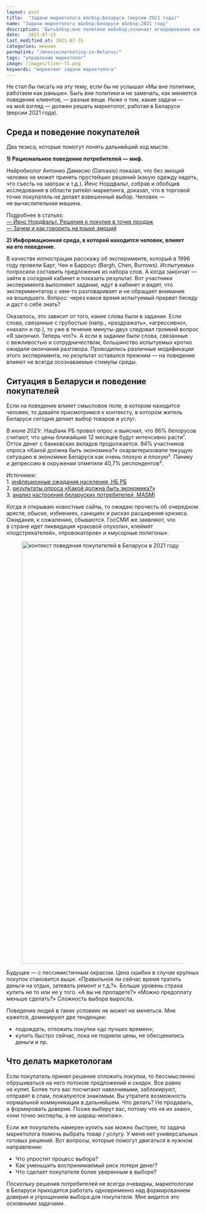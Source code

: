 ```yaml
---
layout: post
title:  "Задачи маркетолога в&nbsp;Беларуси (версии 2021 года)"
name: "Задачи маркетолога в&nbsp;Беларуси в&nbsp;2021 году"
description: 'Быть&nbsp;вне политики не&nbsp;означает игнорирование изменений в&nbsp;поведении клиентов. Текст для маркетологов, которые остаются в&nbsp;Беларуси.'
date:   2021-07-15
last_modified_at: 2021-07-15
categories: мнение
permalink: "/mnenie/marketing-in-Belarus/"
tags: "управление маркетолог"
image: /images/tizer-71.png
keywords: "маркетинг задачи маркетолога"
---
```


<p>Не&nbsp;стал&nbsp;бы писать на&nbsp;эту тему, если&nbsp;бы не&nbsp;услышал «Мы&nbsp;вне политики, работаем как раньше». Быть вне политики и&nbsp;не&nbsp;замечать, как меняется поведение клиентов,&nbsp;— разные вещи. Ниже о&nbsp;том, какие задачи&nbsp;— на&nbsp;мой взгляд&nbsp;— должен решать маркетолог, работая в&nbsp;Беларуси (версии 2021&nbsp;года). </p>

<h2>Среда и&nbsp;поведение покупателей</h2>
<p>Два тезиса, которые помогут понять дальнейший ход мысли.  </p>
<p><strong>1) Рациональное поведение потребителей&nbsp;— миф. </strong></p>
<div class="with-side">
<p>Нейробиолог Антонио Дамасио (Damasio) показал, что без эмоций человек не&nbsp;может принять простейших решений (какую одежду надеть, что съесть на&nbsp;завтрак и&nbsp;т.д.). Йенс Нордфальт, собрав и&nbsp;обобщив исследования в&nbsp;области ритейл-маркетинга, доказал, что в&nbsp;торговой точке покупатель не&nbsp;делает взвешенный выбор. Человек&nbsp;— не&nbsp;вычислительная машина. </p>
<div class="side">
<p>Подробнее в&nbsp;статьях:<br/>
<a href="/mnenie/in-store-marketing/">—&nbsp;Йенс Нордфальт. Решения о&nbsp;покупке в&nbsp;точке продаж</a> <br/>
<a href="/mnenie/emotions-in-marketing/">—&nbsp;Зачем и&nbsp;как говорить на&nbsp;языке эмоций</a></p>
</div>
</div>


<p><strong>2) Информационная среда, в&nbsp;которой находится человек, влияет на&nbsp;его поведение. </strong> </p>
<p>В&nbsp;качестве иллюстрации расскажу об&nbsp;эксперименте, который в&nbsp;1996 году провели Барг, Чен и&nbsp;Барроус (Bargh, Chen, Burrows). Испытуемых попросили составить предложения из&nbsp;набора слов. А&nbsp;когда закончат&nbsp;— зайти в&nbsp;соседний кабинет и&nbsp;показать результат. Вот участники эксперимента выполняют задание, идут в&nbsp;кабинет и&nbsp;видят, что экспериментатор с&nbsp;кем-то разговаривает и&nbsp;не&nbsp;обращает внимание на&nbsp;вошедшего. Вопрос: через какое время испытуемый прервет беседу и&nbsp;даст о&nbsp;себе знать? </p>

<p>Оказалось, это зависит от&nbsp;того, какие слова были в&nbsp;задании. Если слова, связанные с&nbsp;грубостью (напр., «раздражать», «агрессивно», «нахал» и&nbsp;пр.), то&nbsp;уже в&nbsp;течение минуты-двух следовал громкий вопрос «Я&nbsp;закончил. Теперь что?». А&nbsp;если в&nbsp;задании были слова, связанные с&nbsp;вежливостью и&nbsp;сотрудничеством, большинство испытуемых кротко ожидали окончания разговора. Проводились различные модификации этого эксперимента, но&nbsp;результат оставался прежним&nbsp;— на&nbsp;поведение влияют не&nbsp;всегда осознаваемые стимулы среды. </p>


<h2>Ситуация в&nbsp;Беларуси и&nbsp;поведение покупателей</h2>
<p>Если на&nbsp;поведение влияет смысловое поле, в&nbsp;котором находится человек, то&nbsp;давайте присмотримся к&nbsp;контексту, в&nbsp;котором житель Беларуси сегодня делает выбор товаров и&nbsp;услуг. </p>

<div class="with-side">
<p>В&nbsp;июне 2021г. Нацбанк РБ&nbsp;провел опрос и&nbsp;выяснил, что&nbsp;86% белорусов считают, что цены ближайшие 12&nbsp;месяцев будут интенсивно расти¹. Отток денег с&nbsp;банковских вкладов продолжается.&nbsp;94% участников опроса «Какой должна быть экономика?» охарактеризовали текущую ситуацию в&nbsp;экономике Беларуси как очень плохую и&nbsp;плохую². Панику и&nbsp;депрессию в&nbsp;окружении отметили 40,7% респондентов³. </p>
<div class="side">
<p>Источники: <br/>
1. <a href="https://www.nbrb.by/publications/inflationexp/inflation_exp_06-2021.pdf" target="_blank" rel="noopener">инфляционные ожидания населения, НБ РБ </a><br/>
2. <a href="http://kef.by/publications/research/riski-dlya-ekonomiki-belarusi/kakoy-dolzhna-byt-eklonomika/" target="_blank" rel="noopener">результаты опроса «Какой должна быть экономика?»</a><br/>
3. <a href="https://marketing.by/analitika/kak-sotsialnye-i-ekonomicheskie-sobytiya-povliyali-na-marketing-belaruskikh-brendov-i-nastroeniya-po/" target="_blank" rel="noopener">анализ настроений беларуских потребителей, MASMI </a></p>
</div>
</div>

<p>Когда я&nbsp;открываю новостные сайты, то&nbsp;ожидаю прочесть об&nbsp;очередном аресте, обыске, избиениях, санкциях и&nbsp;рисках расширения кризиса. Ожидания, к&nbsp;сожалению, сбываются. ГосСМИ&nbsp;же заявляют, что в&nbsp;стране идет ликвидация «раковой опухоли», клеймят «подстрекателей», «провокаторов» и&nbsp;«мусорные полигоны». </p>
<figure class="image is-16by9" itemscope itemtype="http://schema.org/ImageObject">
<img loading="lazy" src="https://res.cloudinary.com/bartoshevich/image/upload/f_auto,q_auto/v1626334469/site/context_rb.jpg" width="1956" height="1100" alt="контекст поведения покупателей в Беларуси в 2021 году" itemprop="contentUrl"/>
</figure>
<p>Будущее&nbsp;— с&nbsp;пессимистичным окрасом. Цена ошибки в&nbsp;случае крупных покупок становится выше. «Правильное&nbsp;ли сейчас время тратить деньги на&nbsp;отдых, затевать ремонт и&nbsp;т.д.?». Больше уровень страха купить не&nbsp;то&nbsp;или не&nbsp;у&nbsp;того. «А&nbsp;вы&nbsp;не&nbsp;пропадете?» «Можно предоплату меньше сделать?» Сложность выбора выросла. </p>

<p>Поведение людей в&nbsp;таких условиях не&nbsp;может не&nbsp;меняться. Мне кажется, доминируют две тенденции: </p>
<ul>
<li>подождать, отложить покупки «до&nbsp;лучших времен»;</li>
<li>купить быстро сейчас, пока не&nbsp;подняли цены, не&nbsp;обесценились деньги и&nbsp;пр. </li>
</ul>
<h2>Что делать маркетологам</h2>
<p>Если покупатель принял решение отложить покупки, то&nbsp;бессмысленно обрушиваться на&nbsp;него потоком предложений и&nbsp;скидок. Все равно не&nbsp;купит. Более того вас посчитают навязчивыми, заблокируют, отправят в&nbsp;спам, пожалуются знакомым. Вы&nbsp;утратите возможность нормальной коммуникации в&nbsp;дальнейшем. Что делать? Не&nbsp;продавать, а&nbsp;формировать доверие. Позже выберут вас, потому что «я&nbsp;их&nbsp;знаю», «они точно эксперты, а&nbsp;не&nbsp;шараш-монтаж». </p>

<p>Если&nbsp;же покупатель намерен купить как можно быстрее, то&nbsp;задача маркетолога помочь выбрать товар&nbsp;/ услугу. У&nbsp;меня нет универсальных готовых решений. Вот вопросы, которые помогут двигаться в&nbsp;нужном направлении:</p>
<ul> 
	<li> 
		Что упростит процесс выбора? 
	</li>
	<li> 
		Как уменьшить воспринимаемый риск потери денег?
	</li>
	<li> 
		Что сделает покупателя более уверенным в&nbsp;выборе?
	</li>
</ul>

<p>Поскольку решения потребителей не&nbsp;всегда очевидны, маркетологам в&nbsp;Беларуси приходится работать одновременно над формированием доверия и&nbsp;упрощением выбора для покупателя. Мне видится это основными задачами. </p>